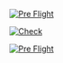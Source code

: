 [![Pre Flight](https://github.com/32teeth/GitHubWorkflows/actions/workflows/pre-flight.yml/badge.svg?branch=main)](https://github.com/32teeth/GitHubWorkflows/actions/workflows/pre-flight.yml)


[![Check](https://github.com/32teeth/GitHubWorkflows/actions/workflows/check.yml/badge.svg?branch=main)](https://github.com/32teeth/GitHubWorkflows/actions/workflows/check.yml)

[![Pre Flight](https://img.shields.io/github/workflow/status/32teeth/GitHubWorkflows/pre-flight/main?style=for-the-badge)](https://github.com/32teeth/GitHubWorkflows/actions/workflows/pre-flight.yml)